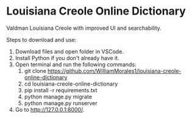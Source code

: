 # Louisiana Creole Online Dictionary

Valdman Louisiana Creole with improved UI and searchability.

Steps to download and use:

1. Download files and open folder in VSCode.
2. Install Python if you don't already have it.
3. Open terminal and run the following commands:
   1. git clone https://github.com/WilliamMorales1/louisiana-creole-online-dictionary
   2. cd louisiana-creole-online-dictionary
   3. pip install -r requirements.txt
   4. python manage.py migrate
   5. python manage.py runserver
4. Go to http://127.0.0.1:8000/.
